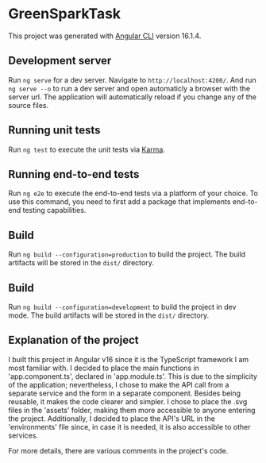 # GreenSparkTask

This project was generated with [Angular CLI](https://github.com/angular/angular-cli) version 16.1.4.

## Development server

Run `ng serve` for a dev server. Navigate to `http://localhost:4200/`. And run `ng serve --o` to run a dev server and open automaticly a browser with the server url. The application will automatically reload if you change any of the source files.


## Running unit tests

Run `ng test` to execute the unit tests via [Karma](https://karma-runner.github.io).

## Running end-to-end tests

Run `ng e2e` to execute the end-to-end tests via a platform of your choice. To use this command, you need to first add a package that implements end-to-end testing capabilities.

## Build

Run `ng build --configuration=production` to build the project. The build artifacts will be stored in the `dist/` directory.

## Build

Run `ng build --configuration=development` to build the project in dev mode. The build artifacts will be stored in the `dist/` directory.

## Explanation of the project

I built this project in Angular v16 since it is the TypeScript framework I am most familiar with. I decided to place the main functions in 'app.component.ts', declared in 'app.module.ts'. This is due to the simplicity of the application; nevertheless, I chose to make the API call from a separate service and the form in a separate component. Besides being reusable, it makes the code clearer and simpler. 
I chose to place the .svg files in the 'assets' folder, making them more accessible to anyone entering the project.
Additionally, I decided to place the API's URL in the 'environments' file since, in case it is needed, it is also accessible to other services.

For more details, there are various comments in the project's code.
